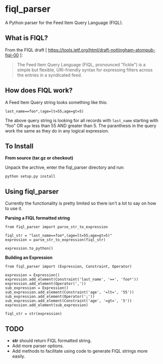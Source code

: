 fiql_parser
===========

A Python parser for the Feed Item Query Language (FIQL).

What is FIQL?
-------------

From the FIQL draft
[ https://tools.ietf.org/html/draft-nottingham-atompub-fiql-00 ]:

> The Feed Item Query Language (FIQL, pronounced "fickle") is a simple
> but flexible, URI-friendly syntax for expressing filters across the
> entries in a syndicated feed.

How does FIQL work?
-------------------

A Feed Item Query string looks something like this:

    last_name==foo*,(age=lt=55;age=gt=5)

The above query string is looking for all records with `last_name` starting
with "foo" OR `age` less than 55 AND greater than 5. The paranthesis in
the query work the same as they do in any logical expression.

To Install
----------

**From source (tar.gz or checkout)**

Unpack the archive, enter the fiql_parser directory and run:

    python setup.py install

Using fiql_parser
-----------------

Currently the functionality is pretty limited so there isn't a lot to say on
how to use it.

**Parsing a FIQL formatted string**

    from fiql_parser import parse_str_to_expression

    fiql_str = "last_name==foo*,(age=lt=55;age=gt=5)"
    expression = parse_str_to_expression(fiql_str)

    expression.to_python()

**Building an Expression**

    from fiql_parser import (Expression, Constraint, Operator)

    expression = Expression()
    expression.add_element(Constraint('last_name', '==', 'foo*'))
    expression.add_element(Operator(','))
    sub_expression = Expression()
    sub_expression.add_element(Constraint('age', '=lt=', '55'))
    sub_expression.add_element(Operator(';'))
    sub_expression.add_element(Constraint('age', '=gt=', '5'))
    expression.add_element(sub_expression)

    fiql_str = str(expression)

TODO
----

* __str__ should return FIQL formatted string.
* Add more parser options.
* Add methods to facilitate using code to generate FIQL strings more
  easily.

